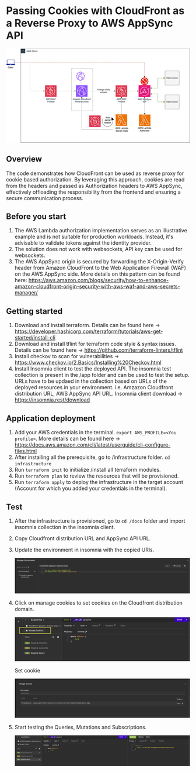 # Passing Cookies with CloudFront as a Reverse Proxy to AWS AppSync API

![Alt text](./docs/appsync-cf-reverse-proxy.png)

## Overview

The code demonstrates how CloudFront can be used as reverse proxy for cookie based authorization. By leveraging this approach, cookies are read from the headers and passed as Authorization headers to AWS AppSync, effectively offloading the responsibility from the frontend and ensuring a secure communication process.

## Before you start
1. The AWS Lambda authorization implementation serves as an illustrative example and is not suitable for production workloads. Instead, it's advisable to validate tokens against the identity provider.
2. The solution does not work with websockets, API key can be used for websockets.
3. The AWS AppSync origin is secured by forwarding the X-Origin-Verify header from Amazon CloudFront to the Web Application Firewall (WAF) on the AWS AppSync side. More details on this pattern can be found here: https://aws.amazon.com/blogs/security/how-to-enhance-amazon-cloudfront-origin-security-with-aws-waf-and-aws-secrets-manager/

## Getting started

1. Download and install terraform. Details can be found here -> https://developer.hashicorp.com/terraform/tutorials/aws-get-started/install-cli
2. Download and install tflint for terraform code style & syntax issues. Details can be found here -> https://github.com/terraform-linters/tflint
3. Install checkov to scan for vulnerabilities -> https://www.checkov.io/2.Basics/Installing%20Checkov.html
4. Install Insomnia client to test the deployed API. The insomnia test collection is present in the /app folder and can be used to test the setup. URLs have to be updaed in the collection based on URLs of the deployed resources in your environment. i.e. Amzazon Cloudfront distribution URL, AWS AppSync API URL. Insomnia client download -> https://insomnia.rest/download

## Application deployment

1. Add your AWS credentials in the terminal. `export AWS_PROFILE=<You profile>`. More details can be found here -> https://docs.aws.amazon.com/cli/latest/userguide/cli-configure-files.html
2. After installing all the prerequisite, go to /infrastructure folder.
`cd infrastructure`
3. Run `terraform init` to initialize /install all terraform modules.
4. Run `terraform plan` to review the resources that will be provisioned.
5. Run `terraform apply` to deploy the infrastructure in the target account (Account for which you added your credentials in the terminal).

## Test

1. After the infrastructure is provisioned, go to `cd /docs` folder and import insomnia collection in the insomnia client. 
2. Copy Cloudfront distribution URL and AppSync API URL.
3. Update the environment in insomnia with the copied URls.

    ![Alt text](./docs/insomnia-env-edit.png)
4. Click on manage cookies to set cookies on the Cloudfront distribution domain.

    ![Alt text](./docs/insomnia-manage-cookie.png)

    Set cookie

    ![Alt text](./docs/insomnia-cookie-set.png)
6. Start testing the Queries, Mutations and Subscriptions.

    ![Alt text](./docs/insomnia-send.png)
